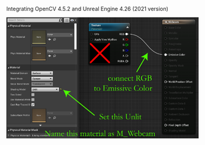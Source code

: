 Integrating OpenCV 4.5.2 and Unreal Engine 4.26 (2021 version)

![alt tag](https://github.com/azer89/unreal_opencv/raw/main/m_webcam.png)

